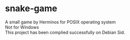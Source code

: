 # snake-game
A small game by Herminos for POSIX operating system
<br>
Not for Windows
<br>
This project has been complied successfully on Debian Sid.

